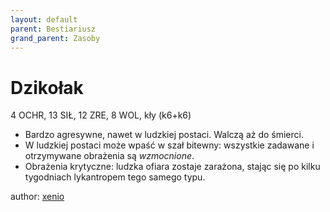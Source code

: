 ```yaml
---
layout: default
parent: Bestiariusz
grand_parent: Zasoby
---
```


# Dzikołak

4 OCHR, 13 SIŁ, 12 ZRE, 8 WOL, kły (k6+k6)

- Bardzo agresywne, nawet w ludzkiej postaci. Walczą aż do śmierci.
- W ludzkiej postaci może wpaść w szał bitewny: wszystkie zadawane i otrzymywane obrażenia są *wzmocnione*.
- Obrażenia krytyczne: ludzka ofiara zostaje zarażona, stając się po kilku tygodniach lykantropem tego samego typu.

author: [xenio](https://xenioinabottle.blogspot.com)
